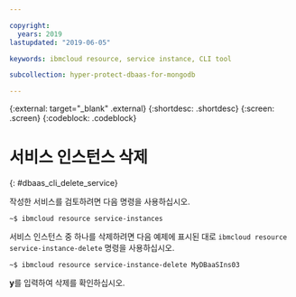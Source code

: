 ```yaml
---

copyright:
  years: 2019
lastupdated: "2019-06-05"

keywords: ibmcloud resource, service instance, CLI tool

subcollection: hyper-protect-dbaas-for-mongodb

---
```


{:external: target="_blank" .external}
{:shortdesc: .shortdesc}
{:screen: .screen}
{:codeblock: .codeblock}


# 서비스 인스턴스 삭제
{: #dbaas_cli_delete_service}

작성한 서비스를 검토하려면 다음 명령을 사용하십시오.

<pre><code class="hljs">~$ ibmcloud resource service-instances
</code></pre>

서비스 인스턴스 중 하나를 삭제하려면 다음 예제에 표시된 대로 `ibmcloud resource service-instance-delete` 명령을 사용하십시오.

<pre><code class="hljs">~$ ibmcloud resource service-instance-delete MyDBaaSIns03
</code></pre>

**y**를 입력하여 삭제를 확인하십시오.
